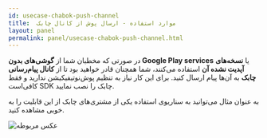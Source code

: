 ```yaml
---
id: usecase-chabok-push-channel
title:  موارد استفاده - ارسال پوش از کانال چابک
layout: panel
permalink: panel/usecase-chabok-push-channel.html
---
```


در صورتی که مخطبان شما از **گوشی‌های بدون Google Play services** یا **نسخه‌های آپدیت نشده آن** استفاده می‌کنند، شما همچنان قادر خواهید بود تا از **کانال پیام‌رسانی چابک** به آن‌ها پیام ارسال کنید. برای این‌ کار نیاز به تنظیم پوش‌نوتیفیکیشن ندارید و فقط کافی‌است SDK چابک را نصب نمایید.

به عنوان مثال می‌توانید به سناریوی استفاده یکی از مشتری‌های چابک از این قابلیت را به خوبی مشاهده کنید.

![عکس مربوطه](http://uupload.ir/files/93xb_notokenk.png)
